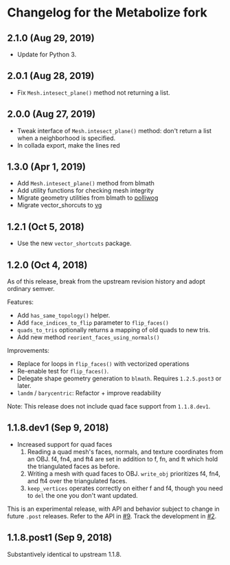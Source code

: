 Changelog for the Metabolize fork
=================================

## 2.1.0 (Aug 29, 2019)

- Update for Python 3.


## 2.0.1 (Aug 28, 2019)

- Fix `Mesh.intesect_plane()` method not returning a list.


## 2.0.0 (Aug 27, 2019)

- Tweak interface of `Mesh.intesect_plane()` method: don't return a list
  when a neighborhood is specified.
- In collada export, make the lines red


## 1.3.0 (Apr 1, 2019)

- Add `Mesh.intesect_plane()` method from blmath
- Add utility functions for checking mesh integrity
- Migrate geometry utilities from blmath to [polliwog][]
- Migrate vector_shorcuts to [vg][]

[polliwog]: https://github.com/lace/polliwog
[vg]: https://github.com/lace/vg


## 1.2.1 (Oct 5, 2018)

- Use the new `vector_shortcuts` package.


## 1.2.0 (Oct 4, 2018)

As of this release, break from the upstream revision history and adopt ordinary
semver.

Features:

- Add `has_same_topology()` helper.
- Add `face_indices_to_flip` parameter to `flip_faces()`
- `quads_to_tris` optionally returns a mapping of old quads to new tris.
- Add new method `reorient_faces_using_normals()`

Improvements:

- Replace for loops in `flip_faces()` with vectorized operations
- Re-enable test for `flip_faces()`.
- Delegate shape geometry generation to `blmath`. Requires `1.2.5.post3` or
  later.
- `landm` / `barycentric`: Refactor + improve readability

Note: This release does not include quad face support from `1.1.8.dev1`.


## 1.1.8.dev1 (Sep 9, 2018)

- Increased support for quad faces
    1. Reading a quad mesh's faces, normals, and texture coordinates from an OBJ. f4, fn4, and ft4 are set in addition to f, fn, and ft which hold the triangulated faces as before.
    2. Writing a mesh with quad faces to OBJ. `write_obj` prioritizes f4, fn4, and ft4 over the triangulated faces.
    3. `keep_vertices` operates correctly on either f and f4, though you need to `del` the one you don't want updated.

This is an experimental release, with API and behavior subject to change in
future `.post` releases. Refer to the API in
[#9](https://github.com/metabolize/lace/pull/9). Track the development in
[#2](https://github.com/metabolize/lace/pull/2).


## 1.1.8.post1 (Sep 9, 2018)

Substantively identical to upstream 1.1.8.
